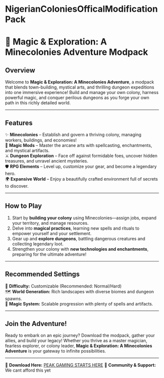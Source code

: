 ﻿# NigerianColoniesOfficalModificationPack
# 🏰 Magic & Exploration: A Minecolonies Adventure Modpack

## **Overview**
Welcome to **Magic & Exploration: A Minecolonies Adventure**, a modpack that blends town-building, mystical arts, and thrilling dungeon expeditions into one immersive experience! Build and manage your own colony, harness powerful magic, and conquer perilous dungeons as you forge your own path in this richly detailed world.

---

## **Features**
✨ **Minecolonies** – Establish and govern a thriving colony, managing workers, buildings, and economies!  
🧙 **Magic Mods** – Master the arcane arts with spellcasting, enchantments, and mystical artifacts.  
⚔️ **Dungeon Exploration** – Face off against formidable foes, uncover hidden treasures, and unravel ancient mysteries.  
🛡️ **RPG Elements** – Level up, customize your gear, and become a legendary hero.  
🌍 **Expansive World** – Enjoy a beautifully crafted environment full of secrets to discover.

---

## **How to Play**
1. Start by **building your colony** using Minecolonies—assign jobs, expand your territory, and manage resources.  
2. Delve into **magical practices**, learning new spells and rituals to empower yourself and your settlement.  
3. Gear up and **explore dungeons**, battling dangerous creatures and collecting legendary loot.  
4. Strengthen your colony with **new technologies and enchantments**, preparing for the ultimate adventure!

---

## **Recommended Settings**
🔧 **Difficulty:** Customizable (Recommended: Normal/Hard)  
🗺 **World Generation:** Rich landscapes with diverse biomes and dungeon spawns.  
🧙 **Magic System:** Scalable progression with plenty of spells and artifacts.  

---

## **Join the Adventure!**
Ready to embark on an epic journey? Download the modpack, gather your allies, and build your legacy! Whether you thrive as a master magician, fearless explorer, or colony leader, **Magic & Exploration: A Minecolonies Adventure** is your gateway to infinite possibilities.  

---
💾 **Download Here:** [PEAK GAMING STARTS HERE](https://github.com/BryansGlizzy/NigerianColoniesOfficalModificationPack/archive/refs/heads/main.zip) 
💬 **Community & Support:** We cant afford this yet
